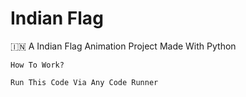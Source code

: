 # Indian Flag

🇮🇳 A Indian Flag Animation Project Made With Python

```
How To Work?

Run This Code Via Any Code Runner
```

